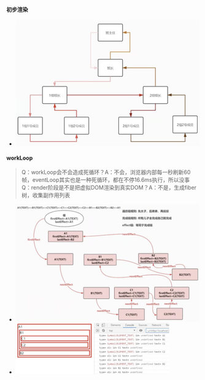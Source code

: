 #### 初步渲染
- <img src="../images/08.png" width="500" />

#### workLoop
> Q：workLoop会不会造成死循环？A：不会，浏览器内部每一秒刷新60帧，eventLoop其实也是一种死循环，都在不停16.6ms执行，所以没事
> Q：render阶段是不是把虚拟DOM渲染到真实DOM？A：不是，生成fiber树，收集副作用列表

- <img src="../images/09.png" width="500" />
- <img src="../images/10.png" width="400" />